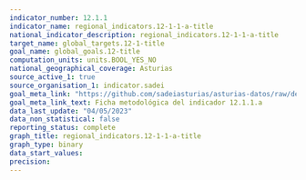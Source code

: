```yaml
---
indicator_number: 12.1.1
indicator_name: regional_indicators.12-1-1-a-title
national_indicator_description: regional_indicators.12-1-1-a-title
target_name: global_targets.12-1-title
goal_name: global_goals.12-title
computation_units: units.BOOL_YES_NO
national_geographical_coverage: Asturias
source_active_1: true
source_organisation_1: indicator.sadei
goal_meta_link: "https://github.com/sadeiasturias/asturias-datos/raw/develop/descargas/metodologia/12.1.1.a.pdf"
goal_meta_link_text: Ficha metodológica del indicador 12.1.1.a
data_last_update: "04/05/2023"
data_non_statistical: false
reporting_status: complete
graph_title: regional_indicators.12-1-1-a-title
graph_type: binary
data_start_values:  
precision:  
---
```

